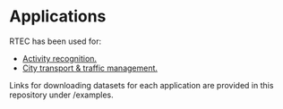 # Applications

RTEC has been used for:

- [Activity recognition.](http://cer.iit.demokritos.gr/blog/applications/activity_recognition/)
- [City transport & traffic management.](http://cer.iit.demokritos.gr/publications/papers/2013/artikis-BG.pdf)

Links for downloading datasets for each application are provided in this repository under /examples.